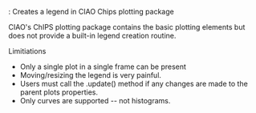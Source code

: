 : Creates a legend in CIAO Chips plotting package


CIAO's ChIPS plotting package contains the basic plotting elements
but does not provide a built-in legend creation routine.  




Limitiations

 - Only a single plot in a single frame can be present
 - Moving/resizing the legend is very painful.
 - Users must call the .update() method if any changes are made to the
   parent plots properties.
 - Only curves are supported -- not histograms.

